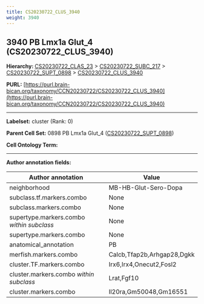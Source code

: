 ```yaml
---
title: CS20230722_CLUS_3940
weight: 3940
---
```

## 3940 PB Lmx1a Glut_4 (CS20230722_CLUS_3940)
<b>Hierarchy: </b>
[CS20230722_CLAS_23](../CS20230722_CLAS_23) >
[CS20230722_SUBC_217](../CS20230722_SUBC_217) >
[CS20230722_SUPT_0898](../CS20230722_SUPT_0898) >
[CS20230722_CLUS_3940](../CS20230722_CLUS_3940)

**PURL:** [https://purl.brain-bican.org/taxonomy/CCN20230722/CS20230722_CLUS_3940](https://purl.brain-bican.org/taxonomy/CCN20230722/CS20230722_CLUS_3940)

---


**Labelset:** cluster (Rank: 0)

**Parent Cell Set:** 0898 PB Lmx1a Glut_4 ([CS20230722_SUPT_0898](../CS20230722_SUPT_0898))



**Cell Ontology Term:** 

[MARKER GENES.]: #


---

[TRANSFERRED ANNOTATIONS.]: #


[AUTHOR ANNOTATION FIELDS.]: #


**Author annotation fields:**

| Author annotation | Value |
|-------------------|-------|
|neighborhood|MB-HB-Glut-Sero-Dopa|
|subclass.tf.markers.combo|None|
|subclass.markers.combo|None|
|supertype.markers.combo _within subclass_|None|
|supertype.markers.combo|None|
|anatomical_annotation|PB|
|merfish.markers.combo|Calcb,Tfap2b,Arhgap28,Dgkk|
|cluster.TF.markers.combo|Irx6,Irx4,Onecut2,Fosl2|
|cluster.markers.combo _within subclass_|Lrat,Fgf10|
|cluster.markers.combo|Il20ra,Gm50048,Gm16551|
